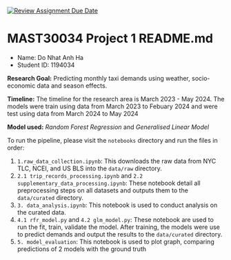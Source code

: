 [![Review Assignment Due Date](https://classroom.github.com/assets/deadline-readme-button-22041afd0340ce965d47ae6ef1cefeee28c7c493a6346c4f15d667ab976d596c.svg)](https://classroom.github.com/a/Yi0Zbe2y)
# MAST30034 Project 1 README.md
- Name: Do Nhat Anh Ha
- Student ID: 1194034

**Research Goal:** Predicting monthly taxi demands using weather, socio-economic data and season effects.

**Timeline:** The timeline for the research area is  March 2023 - May 2024. The models were train using data from March 2023 to Febuary 2024 and were test using data from March 2024 to May 2024

**Model used:** *Random Forest Regression* and *Generalised Linear Model*

To run the pipeline, please visit the `notebooks` directory and run the files in order:
1. `1.raw_data_collection.ipynb`: This downloads the raw data from NYC TLC, NCEI, and  US BLS into the `data/raw` directory.
2. `2.1 trip_records_processing.ipynb` and `2.2 supplementary_data_processing.ipynb`: These notebook detail all preprocessing steps on all datasets and outputs them to the `data/curated` directory.
3. `3. data_analysis.ipynb`: This notebook is used to conduct analysis on the curated data.
4. `4.1 rfr_model.py` and `4.2 glm_model.py`: These notebook are used to run the fit, train, validate the model. After training, the models were use to predict demands and output the results to the `data/curated` directory.
5. `5. model_evaluation`: This notebook is used to plot graph, comparing predictions of 2 models with the ground truth